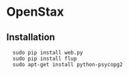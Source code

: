 OpenStax
========
Installation
--------
      sudo pip install web.py
      sudo pip install flup
      sudo apt-get install python-psycopg2
    
